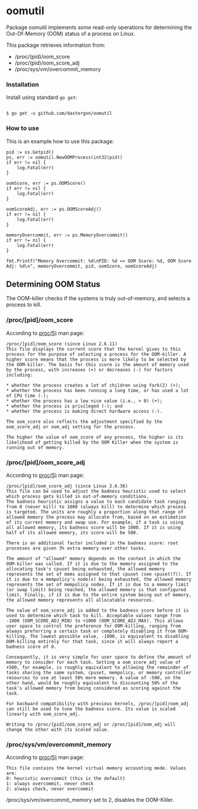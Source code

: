 # oomutil
Package oomutil implements some read-only operations for determining the Out-Of-Memory (OOM) status of a process on Linux.

This package retrieves information from:
* /proc/(pid)/oom_score
* /proc/(pid)/oom_score_adj
* /proc/sys/vm/overcommit_memory

### Installation
Install using standard `go get`:

```shell

$ go get -u github.com/dastergon/oomutil

```

### How to use

This is an example how to use this package:

```golang
pid := os.Getpid()
ps, err := oomutil.NewOOMProcess(int32(pid))
if err != nil {
	log.Fatal(err)
}

oomScore, err := ps.OOMScore()
if err != nil {
	log.Fatal(err)
}

oomScoreAdj, err := ps.OOMScoreAdj()
if err != nil {
    log.Fatal(err)
}

memoryOvercommit, err := ps.MemoryOvercommit()
if err != nil {
    log.Fatal(err)
}

fmt.Printf("Memory Overcommit: %d\nPID: %d => OOM Score: %d, OOM Score Adj: %d\n", memoryOvercommit, pid, oomScore, oomScoreAdj)
```

## Determining OOM Status
The OOM-killer checks if the systems is truly out-of-memory, and selects a process to kill.

### /proc/[pid]/oom_score
According to [proc(5)](https://linux.die.net/man/5/proc) man page:
```
/proc/[pid]/oom_score (since Linux 2.6.11)
This file displays the current score that the kernel gives to this process for the purpose of selecting a process for the OOM-killer. A higher score means that the process is more likely to be selected by the OOM-killer. The basis for this score is the amount of memory used by the process, with increases (+) or decreases (-) for factors including:

* whether the process creates a lot of children using fork(2) (+);
* whether the process has been running a long time, or has used a lot of CPU time (-);
* whether the process has a low nice value (i.e., > 0) (+);
* whether the process is privileged (-); and
* whether the process is making direct hardware access (-).

The oom_score also reflects the adjustment specified by the oom_score_adj or oom_adj setting for the process.

The higher the value of oom_score of any process, the higher is its likelihood of getting killed by the OOM Killer when the system is running out of memory.
```

### /proc/[pid]/oom_score_adj
According to [proc(5)](https://linux.die.net/man/5/proc) man page:

```
/proc/[pid]/oom_score_adj (since Linux 2.6.36)
This file can be used to adjust the badness heuristic used to select which process gets killed in out-of-memory conditions.
The badness heuristic assigns a value to each candidate task ranging from 0 (never kill) to 1000 (always kill) to determine which process is targeted. The units are roughly a proportion along that range of allowed memory the process may allocate from, based on an estimation of its current memory and swap use. For example, if a task is using all allowed memory, its badness score will be 1000. If it is using half of its allowed memory, its score will be 500.

There is an additional factor included in the badness score: root processes are given 3% extra memory over other tasks.

The amount of "allowed" memory depends on the context in which the OOM-killer was called. If it is due to the memory assigned to the allocating task's cpuset being exhausted, the allowed memory represents the set of mems assigned to that cpuset (see cpuset(7)). If it is due to a mempolicy's node(s) being exhausted, the allowed memory represents the set of mempolicy nodes. If it is due to a memory limit (or swap limit) being reached, the allowed memory is that configured limit. Finally, if it is due to the entire system being out of memory, the allowed memory represents all allocatable resources.

The value of oom_score_adj is added to the badness score before it is used to determine which task to kill. Acceptable values range from -1000 (OOM_SCORE_ADJ_MIN) to +1000 (OOM_SCORE_ADJ_MAX). This allows user space to control the preference for OOM-killing, ranging from always preferring a certain task or completely disabling it from OOM-killing. The lowest possible value, -1000, is equivalent to disabling OOM-killing entirely for that task, since it will always report a badness score of 0.

Consequently, it is very simple for user space to define the amount of memory to consider for each task. Setting a oom_score_adj value of +500, for example, is roughly equivalent to allowing the remainder of tasks sharing the same system, cpuset, mempolicy, or memory controller resources to use at least 50% more memory. A value of -500, on the other hand, would be roughly equivalent to discounting 50% of the task's allowed memory from being considered as scoring against the task.

For backward compatibility with previous kernels, /proc/[pid]/oom_adj can still be used to tune the badness score. Its value is scaled linearly with oom_score_adj.

Writing to /proc/[pid]/oom_score_adj or /proc/[pid]/oom_adj will change the other with its scaled value.
```

### /proc/sys/vm/overcommit_memory
According to [proc(5)](https://linux.die.net/man/5/proc) man page:
```
This file contains the kernel virtual memory accounting mode. Values are:
0: heuristic overcommit (this is the default)
1: always overcommit, never check
2: always check, never overcommit
```
/proc/sys/vm/overcommit_memory set to 2, disables the OOM-Killer.
